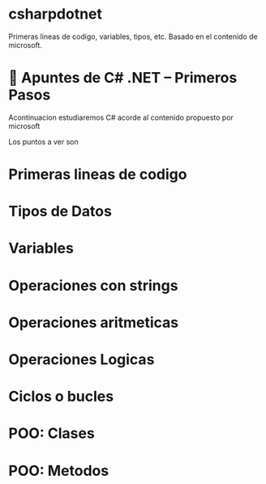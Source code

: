 # csharpdotnet
Primeras lineas de codigo, variables, tipos, etc. Basado en el contenido de microsoft.

# 📘 Apuntes de C# .NET – Primeros Pasos

Acontinuacion estudiaremos C# acorde al contenido propuesto por microsoft

Los puntos a ver son

# Primeras lineas de codigo
# Tipos de Datos
# Variables
# Operaciones con strings
# Operaciones aritmeticas
# Operaciones Logicas
# Ciclos o bucles
# POO: Clases
# POO: Metodos
